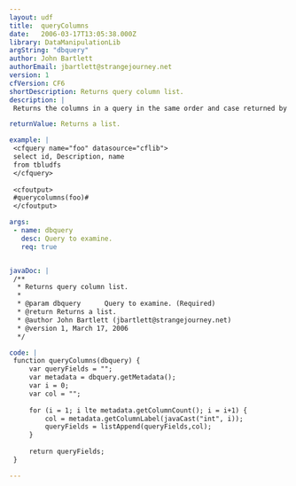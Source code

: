 ```yaml
---
layout: udf
title:  queryColumns
date:   2006-03-17T13:05:38.000Z
library: DataManipulationLib
argString: "dbquery"
author: John Bartlett
authorEmail: jbartlett@strangejourney.net
version: 1
cfVersion: CF6
shortDescription: Returns query column list.
description: |
 Returns the columns in a query in the same order and case returned by the database. Note that you can get the same information in CFMX7 using the result attribute for cfquery.

returnValue: Returns a list.

example: |
 <cfquery name="foo" datasource="cflib">
 select id, Description, name
 from tbludfs
 </cfquery>
 
 <cfoutput>
 #querycolumns(foo)#
 </cfoutput>

args:
 - name: dbquery
   desc: Query to examine.
   req: true


javaDoc: |
 /**
  * Returns query column list.
  * 
  * @param dbquery      Query to examine. (Required)
  * @return Returns a list. 
  * @author John Bartlett (jbartlett@strangejourney.net) 
  * @version 1, March 17, 2006 
  */

code: |
 function queryColumns(dbquery) {
     var queryFields = "";
     var metadata = dbquery.getMetadata();
     var i = 0;
     var col = "";
     
     for (i = 1; i lte metadata.getColumnCount(); i = i+1) {
         col = metadata.getColumnLabel(javaCast("int", i));
         queryFields = listAppend(queryFields,col);
     }
 
     return queryFields;
 }

---
```


